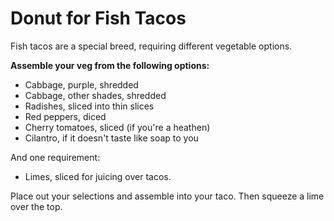 Donut for Fish Tacos
======================

Fish tacos are a special breed, requiring different vegetable options.

__Assemble your veg from the following options:__

* Cabbage, purple, shredded
* Cabbage, other shades, shredded
* Radishes, sliced into thin slices
* Red peppers, diced
* Cherry tomatoes, sliced (if you're a heathen)
* Cilantro, if it doesn't taste like soap to you

And one requirement:
* Limes, sliced for juicing over tacos.

Place out your selections and assemble into your taco. Then squeeze a lime over the top.